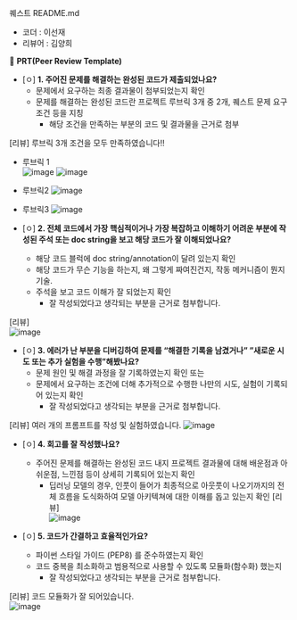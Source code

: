 퀘스트 README.md

- 코더 : 이선재
- 리뷰어 : 김양희


🔑 **PRT(Peer Review Template)**

- [ㅇ]  **1. 주어진 문제를 해결하는 완성된 코드가 제출되었나요?**
    - 문제에서 요구하는 최종 결과물이 첨부되었는지 확인
    - 문제를 해결하는 완성된 코드란 프로젝트 루브릭 3개 중 2개, 
    퀘스트 문제 요구조건 등을 지칭
        - 해당 조건을 만족하는 부분의 코드 및 결과물을 근거로 첨부

[리뷰]  루브릭 3개 조건을 모두 만족하였습니다!!
- 루브릭 1  
![image](https://github.com/thetjswo/AIFFEL_Quest/assets/145723730/7f70ef61-849b-40e0-8b4d-0f9a796d6761)
![image](https://github.com/thetjswo/AIFFEL_Quest/assets/145723730/5feba0fc-a75e-4e2c-a447-cb3edb62fa76)

- 루브릭2
![image](https://github.com/thetjswo/AIFFEL_Quest/assets/145723730/5b403d73-1aef-4fe7-a00d-c5992a5049af)

- 루브릭3
  ![image](https://github.com/thetjswo/AIFFEL_Quest/assets/145723730/f51fde3f-49f9-49f0-84c3-a179792bf874)

    
- [ㅇ]  **2. 전체 코드에서 가장 핵심적이거나 가장 복잡하고 이해하기 어려운 부분에 작성된 
주석 또는 doc string을 보고 해당 코드가 잘 이해되었나요?**
    - 해당 코드 블럭에 doc string/annotation이 달려 있는지 확인
    - 해당 코드가 무슨 기능을 하는지, 왜 그렇게 짜여진건지, 작동 메커니즘이 뭔지 기술.
    - 주석을 보고 코드 이해가 잘 되었는지 확인
        - 잘 작성되었다고 생각되는 부분을 근거로 첨부합니다.
     
[리뷰]    
![image](https://github.com/thetjswo/AIFFEL_Quest/assets/145723730/e2926199-536f-40e1-bf98-b376eae38f2c)

        
- [ㅇ]  **3. 에러가 난 부분을 디버깅하여 문제를 “해결한 기록을 남겼거나” 
”새로운 시도 또는 추가 실험을 수행”해봤나요?**
    - 문제 원인 및 해결 과정을 잘 기록하였는지 확인 또는
    - 문제에서 요구하는 조건에 더해 추가적으로 수행한 나만의 시도, 
    실험이 기록되어 있는지 확인
        - 잘 작성되었다고 생각되는 부분을 근거로 첨부합니다.

[리뷰]  여러 개의 프롬프트를 작성 및 실험하였습니다.
![image](https://github.com/thetjswo/AIFFEL_Quest/assets/145723730/1f5da4cd-1c94-4831-804e-870e8f255a60)

        
- [ㅇ]  **4. 회고를 잘 작성했나요?**
    - 주어진 문제를 해결하는 완성된 코드 내지 프로젝트 결과물에 대해
    배운점과 아쉬운점, 느낀점 등이 상세히 기록되어 있는지 확인
        - 딥러닝 모델의 경우,
        인풋이 들어가 최종적으로 아웃풋이 나오기까지의 전체 흐름을 도식화하여 
        모델 아키텍쳐에 대한 이해를 돕고 있는지 확인
[리뷰]  
![image](https://github.com/thetjswo/AIFFEL_Quest/assets/145723730/5af2515e-6b02-4848-9d6f-75fbfd3fb652)


- [ㅇ]  **5. 코드가 간결하고 효율적인가요?**
    - 파이썬 스타일 가이드 (PEP8) 를 준수하였는지 확인
    - 코드 중복을 최소화하고 범용적으로 사용할 수 있도록 모듈화(함수화) 했는지
        - 잘 작성되었다고 생각되는 부분을 근거로 첨부합니다.
     
[리뷰]  코드 모듈화가 잘 되어있습니다.  
![image](https://github.com/thetjswo/AIFFEL_Quest/assets/145723730/912edad4-87f4-43cc-9282-c30abcf52013)


